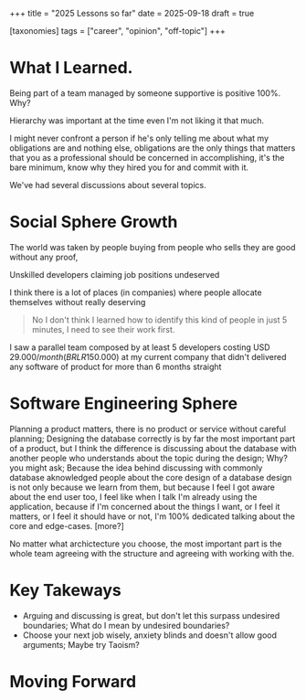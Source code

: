 +++
title = "2025 Lessons so far"
date = 2025-09-18
draft = true

[taxonomies]
tags = ["career", "opinion", "off-topic"]
+++

# What I Learned.

Being part of a team managed by someone supportive is positive 100%. Why?

Hierarchy was important at the time even I'm not liking it that much.

I might never confront a person if he's only telling me about what my obligations are and nothing else, obligations are the only things that matters that you as a professional should be concerned in accomplishing, it's the bare minimum, know why they hired you for and commit with it.

We've had several discussions about several topics.

# Social Sphere Growth 

The world was taken by people buying from people who sells they are good without any proof,

<!-- 1) What is the topic? -->
<!-- 2) What is the argument? -->
<!-- 3) Why I'm saying this and that? -->

<!-- 1) -->
Unskilled developers claiming job positions undeserved

<!-- 2) -->
I think there is a lot of places (in companies) where people allocate themselves without really deserving
> No I don't think I learned how to identify this kind of people in just 5 minutes, I need to see their work first.

<!-- 3) -->
I saw a parallel team composed by at least 5 developers costing USD $29.000/month (BRL R$150.000) at my current company that didn't delivered any software of product for more than 6 months straight 

# Software Engineering Sphere

Planning a product matters, there is no product or service without careful planning; Designing the database correctly is
by far the most important part of a product, but I think the difference is discussing about the database with another people
who understands about the topic during the design; Why? you might ask; Because the idea behind discussing with commonly database aknowledged
people about the core design of a database design is not only because we learn from them, but because I feel I got aware about the end user
too, I feel like when I talk I'm already using the application, because if I'm concerned about the things I want, or I feel it matters, or
I feel it should have or not, I'm 100% dedicated talking about the core and edge-cases. [more?]

No matter what archictecture you choose, the most important part is the whole team agreeing with the structure and agreeing with working with the.

# Key Takeways

- Arguing and discussing is great, but don't let this surpass undesired boundaries; What do I mean by undesired boundaries?
- Choose your next job wisely, anxiety blinds and doesn't allow good arguments; Maybe try Taoism?

# Moving Forward